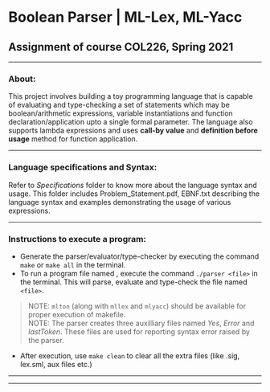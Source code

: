 # Boolean Parser | ML-Lex, ML-Yacc
## Assignment of course COL226, Spring 2021

---
### About: 

This project involves building a toy programming language that is capable of evaluating and type-checking a set of statements which may be boolean/arithmetic expressions, variable instantiations and function declaration/application upto a single formal parameter. The language also supports lambda expressions and uses **call-by value** and **definition before usage** method for function application.

---

### Language specifications and Syntax:

Refer to *Specifications* folder to know more about the language syntax and usage. This folder includes Problem_Statement.pdf, EBNF.txt describing the language syntax and examples demonstrating the usage of various expressions.

---

### Instructions to execute a program:
- Generate the parser/evaluator/type-checker by executing the command `make` or `make all` in the terminal.
- To run a program file named <file>, execute the command `./parser <file>` in the terminal. This will parse, evaluate and type-check the file named `<file>`.
> NOTE: `mlton` (along with `mllex` and `mlyacc`) should be available for proper execution of makefile.   
> NOTE: The parser creates three auxilliary files named *Yes*, *Error* and *lastToken*. These files are used for reporting syntax error raised by the parser.

- After execution, use `make clean` to clear all the extra files (like .sig, lex.sml, aux files etc.)

---
---
